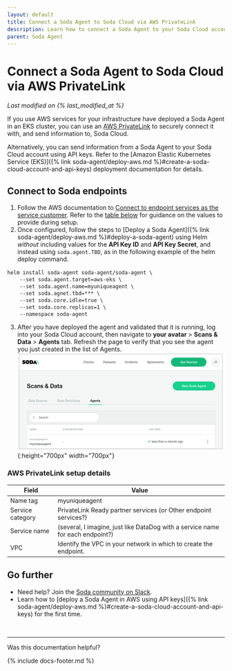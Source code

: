 ```yaml
---
layout: default
title: Connect a Soda Agent to Soda Cloud via AWS PrivateLink
description: Learn how to connect a Soda Agent to your Soda Cloud account via AWS PrivateLink, as an alternative to using API keys.
parent: Soda Agent
---
```


# Connect a Soda Agent to Soda Cloud via AWS PrivateLink
*Last modified on {% last_modified_at %}*

If you use AWS services for your infrastructure have deployed a Soda Agent in an EKS cluster, you can use an <a href="https://aws.amazon.com/privatelink/" target="_blank">AWS PrivateLink</a> to securely connect it with, and send information to, Soda Cloud. 

Alternatively, you can send information from a Soda Agent to your Soda Cloud account using API keys. Refer to the [Amazon Elastic Kubernetes Service (EKS)]({% link soda-agent/deploy-aws.md %}#create-a-soda-cloud-account-and-api-keys) deployment documentation for details.

## Connect to Soda endpoints

1. Follow the AWS documentation to <a href="https://docs.aws.amazon.com/vpc/latest/privatelink/create-endpoint-service.html" target="_blank">Connect to endpoint services as the service customer</a>. Refer to the [table below](#aws-privatelink-setup-details) for guidance on the values to provide during setup.
2. Once configured, follow the steps to [Deploy a Soda Agent]({% link soda-agent/deploy-aws.md %}#deploy-a-soda-agent) using Helm *without* including values for the **API Key ID** and **API Key Secret**, and instead using `soda.agent.TBD`, as in the following example of the helm deploy command.
```shell
helm install soda-agent soda-agent/soda-agent \
    --set soda.agent.target=aws-eks \
    --set soda.agent.name=myuniqueagent \
    --set soda.agnet.tbd=*** \
    --set soda.core.idle=true \
    --set soda.core.replicas=1 \
    --namespace soda-agent
```
3. After you have deployed the agent and validated that it is running, log into your Soda Cloud account, then navigate to **your avatar** > **Scans & Data** > **Agents** tab. Refresh the page to verify that you see the agent you just created in the list of Agents. 
![agent-deployed](/assets/images/agent-deployed.png){:height="700px" width="700px"}

### AWS PrivateLink setup details

| Field | Value |
| ----- | ----- |
| Name tag | myuniqueagent |
| Service category | PrivateLink Ready partner services (or Other endpoint services?) |
| Service name | (several, I imagine, just like DataDog with a service name for each endpoint?) |
| VPC | Identify the VPC in your network in which to create the endpoint. |



## Go further

* Need help? Join the <a href="https://community.soda.io/slack" target="_blank"> Soda community on Slack</a>.
* Learn how to [deploy a Soda Agent in AWS using API keys]({% link soda-agent/deploy-aws.md %}#create-a-soda-cloud-account-and-api-keys) for the first time.
<br />

---

Was this documentation helpful?

<!-- LikeBtn.com BEGIN -->
<span class="likebtn-wrapper" data-theme="tick" data-i18n_like="Yes" data-ef_voting="grow" data-show_dislike_label="true" data-counter_zero_show="true" data-i18n_dislike="No"></span>
<script>(function(d,e,s){if(d.getElementById("likebtn_wjs"))return;a=d.createElement(e);m=d.getElementsByTagName(e)[0];a.async=1;a.id="likebtn_wjs";a.src=s;m.parentNode.insertBefore(a, m)})(document,"script","//w.likebtn.com/js/w/widget.js");</script>
<!-- LikeBtn.com END -->

{% include docs-footer.md %}